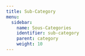```yaml
---
title: Sub-Category
menu:
  sidebar:
    name: Sous-Categories
    identifier: sub-category
    parent: category
    weight: 10
---
```

